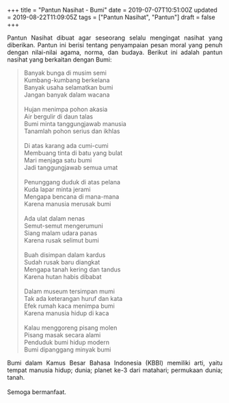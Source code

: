 +++
title = "Pantun Nasihat - Bumi"
date = 2019-07-07T10:51:00Z
updated = 2019-08-22T11:09:05Z
tags = ["Pantun Nasihat", "Pantun"]
draft = false
+++

<div dir="ltr" style="text-align: left;" trbidi="on"><div style="text-align: justify;">Pantun Nasihat dibuat agar seseorang selalu mengingat nasihat yang diberikan. Pantun ini berisi tentang penyampaian pesan moral yang penuh dengan nilai-nilai agama, norma, dan budaya. Berikut ini adalah pantun nasihat yang berkaitan dengan Bumi:</div><blockquote class="tr_bq"><div style="text-align: left;">Banyak bunga di musim semi<br />Kumbang-kumbang berkelana<br />Banyak usaha selamatkan bumi<br />Jangan banyak dalam wacana<br /><br />Hujan menimpa pohon akasia<br />Air bergulir di daun talas<br />Bumi minta tanggungjawab manusia<br />Tanamlah pohon serius dan ikhlas<br /><br />Di atas karang ada cumi-cumi<br />Membuang tinta di batu yang bulat<br />Mari menjaga satu bumi<br />Jadi tanggungjawab semua umat<br /><br />Penunggang duduk di atas pelana<br />Kuda lapar minta jerami<br />Mengapa bencana di mana-mana<br />Karena manusia merusak bumi<br /><br />Ada ulat dalam nenas<br />Semut-semut mengerumuni<br />Siang malam udara panas<br />Karena rusak selimut bumi<br /><br />Buah disimpan dalam kardus<br />Sudah rusak baru diangkat<br />Mengapa tanah kering dan tandus<br />Karena hutan habis dibabat<br /><br />Dalam museum tersimpan mumi<br />Tak ada keterangan huruf dan kata<br />Efek rumah kaca menimpa bumi<br />Karena manusia hidup di kaca<br /><br />Kalau menggoreng pisang molen<br />Pisang masak secara alami<br />Penduduk bumi hidup modern<br />Bumi dipanggang minyak bumi</div></blockquote><div style="text-align: justify;">Bumi dalam Kamus Besar Bahasa Indonesia (KBBI) memiliki arti, yaitu tempat manusia hidup; dunia; planet ke-3 dari matahari; permukaan dunia; tanah.</div><div style="text-align: justify;"><br /></div><div style="text-align: justify;">Semoga bermanfaat. </div></div>
